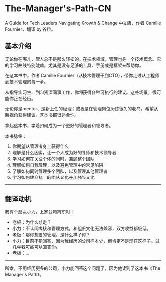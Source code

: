 # The-Manager's-Path-CN
A Guide for Tech Leaders Navigating Growth &amp; Change 中文版，作者 Camille Fournier，翻译 by 谷粒。




## 基本介绍

无论你在哪儿，管人总不是那么轻松的。在技术领域，管理也是一个技术概念。它的学习曲线特别陡峭。尤其是没有足够的工具、手册或是框架来帮助你。

在这本书中，作者 Camille Fournier（从技术管理干到CTO），带你走过从工程师到技术管理的每一步。

从指导实习生、到和资深同事工作，你将获得各种可执行的建议。这些场景，很可能你正在经历。

无论你是mentor、是新上任的经理；或者是在管理岗位历练很久的老鸟，希望从新视角获得建议，这本书都很适合你。

拿起这本书，学着如何成为一个更好的管理者和领导者。

本书脉络：

1. 你期望从管理者身上获得什么
2. 理解是什么因素，让一个人成为好的导师和技术领导者
3. 学习如何在关注个体的同时，兼顾整个团队
4. 理解如何自我管理，以及避免管理中的常见陷阱
5. 了解如何同时管理多个团队，以及管理其他管理者
6. 学习如何建立统一的团队文化并加强该文化

---

## 翻译动机

我有个朋友小力，上家公司离职时：

- 老板：为什么想走？
- 小力：不认同考核和管理方式。和组织文化无法兼容，双方收益都极低。
- 老板：那你想要的管理，是什么样子的？
- 小力：目前不能回答，因为我经历的公司样本少，但肯定不是现在这样子。过几年我可能可以回答你。
- 老板：...

------

所幸，不用经历更多的公司，小力能回答这个问题了，因为他读到了这本书《The Manager's Path》。



